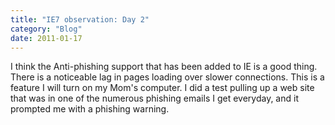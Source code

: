 ```yaml
---
title: "IE7 observation: Day 2"
category: "Blog"
date: 2011-01-17
---
```



I think the Anti-phishing support that has been added to IE is a good thing. There is a noticeable lag in pages loading over slower connections. This is a feature I will turn on my Mom's computer. I did a test pulling up a web site that was in one of the numerous phishing emails I get everyday, and it prompted me with a phishing warning.